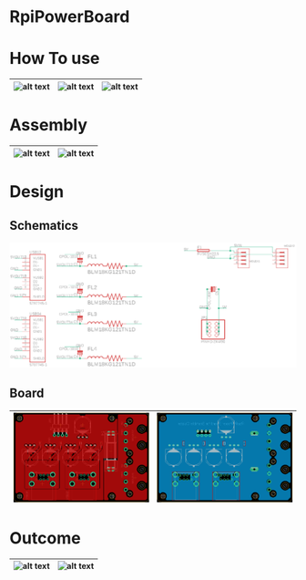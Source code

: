 # RpiPowerBoard

# How To use
![alt text](Bramble/img/howtouse1.jpg "How to use") | ![alt text](Bramble/img/howtouse2.jpg "How to use") | ![alt text](Bramble/img/howtouse3.jpg "How to use")
--- | --- | ---

# Assembly
![alt text](Bramble/img/assembly1.jpg "Assembly") | ![alt text](Bramble/img/assembly2.jpg "assembly")
--- | ---

# Design
## Schematics
![alt text](Bramble/img/schematics.png "Schematics")

## Board
![alt text](Bramble/img/top.png "Top side") | ![alt text](Bramble/img/bottom.png "Bottom side")
--- | ---

# Outcome
![alt text](Bramble/img/made.jpg "Made PCB") | ![alt text](Bramble/img/assembled.jpg "Assembled PCB")
--- | ---